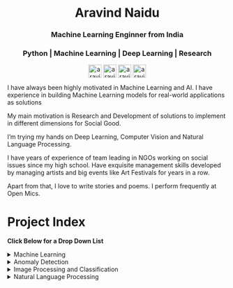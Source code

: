 <h1 align="center">Aravind Naidu</h1>
<h3 align="center">Machine Learning Enginner from India</h3>
<h3 align="center">Python | Machine Learning | Deep Learning | Research </h3>  

<p align="center">
<a href="www.linkedin.com/in/aravind-naidu" target="blank"><img align="center" src="https://cdn.jsdelivr.net/npm/simple-icons@3.0.1/icons/linkedin.svg" alt="aravindnaidulinkedin" height="30" width="30" /></a>
<a href="https://www.instagram.com/aravind.naidu/" target="blank"><img align="center" src="https://cdn.jsdelivr.net/npm/simple-icons@3.0.1/icons/instagram.svg" alt="aravindnaiduinstagram" height="30" width="30" /></a>
<a href="https://medium.com/@aravind.ai" target="blank"><img align="center" src="https://cdn.jsdelivr.net/npm/simple-icons@3.0.1/icons/medium.svg" alt="aravindnaidumedium" height="30" width="30" /></a>
<a href="https://twitter.com/aravind_ml" target="blank"><img align="center" src="https://cdn.jsdelivr.net/npm/simple-icons@3.0.1/icons/twitter.svg" alt="aravindnaidutwitter" height="30" width="30" /></a>
</p>


 
I have always been highly motivated in Machine Learning and AI. I have experience in building Machine Learning models for real-world applications as solutions

My main motivation is Research and Development of solutions to implement in different dimensions for Social Good.

I’m trying my hands on Deep Learning, Computer Vision and Natural Language Processing.

I have years of experience of team leading in NGOs working on social issues since my high school.
Have exquisite management skills developed by managing artists and big events like Art Festivals for years in a row.

Apart from that, I love to write stories and poems.
I perform frequently at Open Mics. 

# Project Index
   **Click Below for a Drop Down List**

<details>
 <summary> Machine Learning </summary>

* [Heart Disease Prediction](https://github.com/aravind-naidu/Heart-Disease-Prediction)
* [Parkinson's Disease Prediction](https://github.com/aravind-naidu/Parkinson-s-Disease-Prediction)
* [Janatahack: Machine Learning in Agriculture](https://github.com/aravind-naidu/Janatahack-ML-in-Agriculture)
</details>

<details>
 <summary> Anomaly Detection </summary>

* [Z-score with Artificial Neural Network](https://github.com/aravind-naidu/Anomaly-Detection/blob/main/1_Zscore_Anomaly_Detection.ipynb)
* [Isolation Forest]()
* [Sampling Methods]()
</details>


<details>

<summary>Image Processing and Classification </summary>

* [Optical Character Recognition](https://github.com/aravind-naidu/Optical-Character-Recognition)
* [Flower Classification](https://github.com/aravind-naidu/Image-Classification/blob/main/flower_classification.ipynb/)
* [Kaggle Tomato Leaf Disease Classification](https://github.com/aravind-naidu/Image-Classification/blob/main/resnet-50.ipynb)
</details>


<details>

<summary> Natural Language Processing </summary>

* [Spam Classification](https://github.com/aravind-naidu/NLP-Text-Classification/blob/main/NLP_for_Text_Classification.ipynb)
* []()
</details>
